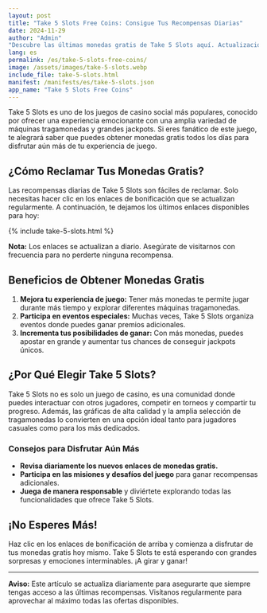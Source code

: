 ```yaml
---
layout: post
title: "Take 5 Slots Free Coins: Consigue Tus Recompensas Diarias"
date: 2024-11-29
author: "Admin"
"Descubre las últimas monedas gratis de Take 5 Slots aquí. Actualizaciones diarias para mejorar tu experiencia de juego. ¡No te las pierdas!"
lang: es
permalink: /es/take-5-slots-free-coins/
image: /assets/images/take-5-slots.webp
include_file: take-5-slots.html
manifest: /manifests/es/take-5-slots.json
app_name: "Take 5 Slots Free Coins"
---
```


Take 5 Slots es uno de los juegos de casino social más populares, conocido por ofrecer una experiencia emocionante con una amplia variedad de máquinas tragamonedas y grandes jackpots. Si eres fanático de este juego, te alegrará saber que puedes obtener monedas gratis todos los días para disfrutar aún más de tu experiencia de juego.

## ¿Cómo Reclamar Tus Monedas Gratis?

Las recompensas diarias de Take 5 Slots son fáciles de reclamar. Solo necesitas hacer clic en los enlaces de bonificación que se actualizan regularmente. A continuación, te dejamos los últimos enlaces disponibles para hoy:

{% include take-5-slots.html %}

**Nota:** Los enlaces se actualizan a diario. Asegúrate de visitarnos con frecuencia para no perderte ninguna recompensa.

## Beneficios de Obtener Monedas Gratis

1. **Mejora tu experiencia de juego:** Tener más monedas te permite jugar durante más tiempo y explorar diferentes máquinas tragamonedas.
2. **Participa en eventos especiales:** Muchas veces, Take 5 Slots organiza eventos donde puedes ganar premios adicionales.
3. **Incrementa tus posibilidades de ganar:** Con más monedas, puedes apostar en grande y aumentar tus chances de conseguir jackpots únicos.

## ¿Por Qué Elegir Take 5 Slots?

Take 5 Slots no es solo un juego de casino, es una comunidad donde puedes interactuar con otros jugadores, competir en torneos y compartir tu progreso. Además, las gráficas de alta calidad y la amplia selección de tragamonedas lo convierten en una opción ideal tanto para jugadores casuales como para los más dedicados.

### Consejos para Disfrutar Aún Más

- **Revisa diariamente los nuevos enlaces de monedas gratis.**
- **Participa en las misiones y desafíos del juego** para ganar recompensas adicionales.
- **Juega de manera responsable** y diviértete explorando todas las funcionalidades que ofrece Take 5 Slots.

## ¡No Esperes Más!

Haz clic en los enlaces de bonificación de arriba y comienza a disfrutar de tus monedas gratis hoy mismo. Take 5 Slots te está esperando con grandes sorpresas y emociones interminables. ¡A girar y ganar!

---

**Aviso:** Este artículo se actualiza diariamente para asegurarte que siempre tengas acceso a las últimas recompensas. Visítanos regularmente para aprovechar al máximo todas las ofertas disponibles.